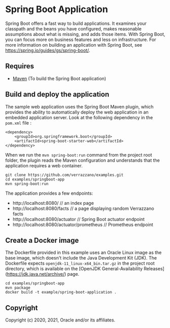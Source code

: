 # Spring Boot Application
Spring Boot offers a fast way to build applications. It examines your classpath and the beans you have configured, makes
reasonable assumptions about what is missing, and adds those items. With Spring Boot, you can focus more on business
features and less on infrastructure. For more information on building an application with Spring Boot, see
https://spring.io/guides/gs/spring-boot/.

## Requires
- [Maven](https://maven.apache.org/download.cgi) (To build the Spring Boot application)

## Build and deploy the application
The sample web application uses the Spring Boot Maven plugin, which provides the ability to automatically deploy the
web application in an embedded application server. Look at the following dependency in the `pom.xml` file :

    <dependency>
        <groupId>org.springframework.boot</groupId>
        <artifactId>spring-boot-starter-web</artifactId> 
    </dependency>

When we run the `mvn spring-boot:run` command from the project root folder, the plugin reads the Maven configuration and understands
that the application requires a web container.

    git clone https://github.com/verrazzano/examples.git
    cd examples/springboot-app
    mvn spring-boot:run

The application provides a few endpoints:  
* http://localhost:8080/   // an index page  
* http://localhost:8080/facts   // a page displaying random Verrazzano facts  
* http://localhost:8080/actuator  // Spring Boot actuator endpoint  
* http://localhost:8080/actuator/prometheus   // Prometheus endpoint  

## Create a Docker image
The Dockerfile provided in this example uses an Oracle Linux image as the base image, which doesn't include the Java Development Kit (JDK).
The Dockerfile expects `openjdk-11_linux-x64_bin.tar.gz` in the project root directory, which is available on the [OpenJDK General-Availability Releases] (https://jdk.java.net/archive/) page.

    cd examples/springboot-app
    mvn package
    docker build -t example/spring-boot-application .

## Copyright
Copyright (c) 2020, 2021, Oracle and/or its affiliates.
